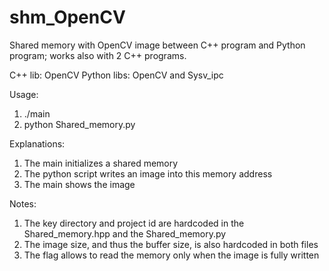 # shm_OpenCV
Shared memory with OpenCV image between C++ program and Python program; works also with 2 C++ programs. 

C++ lib: OpenCV
Python libs: OpenCV and Sysv_ipc

Usage:
1. ./main
2. python Shared_memory.py

Explanations:
1. The main initializes a shared memory
2. The python script writes an image into this memory address
3. The main shows the image

Notes:
1. The key directory and project id are hardcoded in the Shared_memory.hpp and the Shared_memory.py
2. The image size, and thus the buffer size, is also hardcoded in both files
3. The flag allows to read the memory only when the image is fully written

